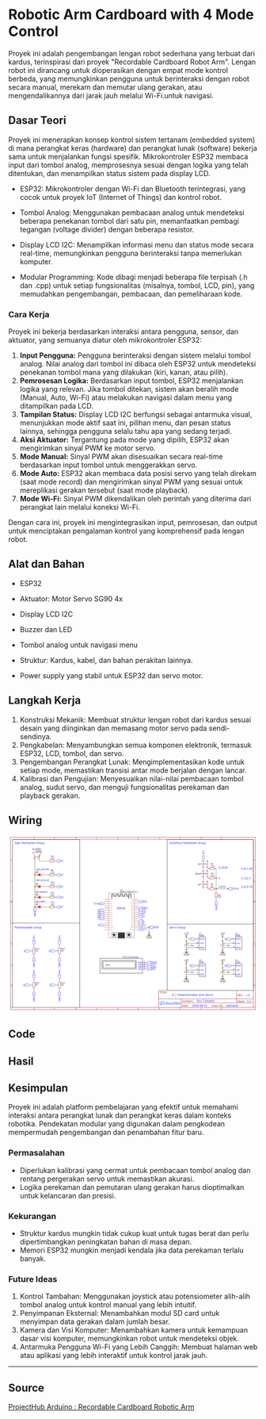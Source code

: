 # Robotic Arm Cardboard with 4 Mode Control

Proyek ini adalah pengembangan lengan robot sederhana yang terbuat dari kardus, terinspirasi dari proyek "Recordable Cardboard Robot Arm". Lengan robot ini dirancang untuk dioperasikan dengan empat mode kontrol berbeda, yang memungkinkan pengguna untuk berinteraksi dengan robot secara manual, merekam dan memutar ulang gerakan, atau mengendalikannya dari jarak jauh melalui Wi-Fi.untuk navigasi.

## Dasar Teori

Proyek ini menerapkan konsep kontrol sistem tertanam (embedded system) di mana perangkat keras (hardware) dan perangkat lunak (software) bekerja sama untuk menjalankan fungsi spesifik. Mikrokontroler ESP32 membaca input dari tombol analog, memprosesnya sesuai dengan logika yang telah ditentukan, dan menampilkan status sistem pada display LCD.

- ESP32: Mikrokontroler dengan Wi-Fi dan Bluetooth terintegrasi, yang cocok untuk proyek IoT (Internet of Things) dan kontrol robot.

- Tombol Analog: Menggunakan pembacaan analog untuk mendeteksi beberapa penekanan tombol dari satu pin, memanfaatkan pembagi tegangan (voltage divider) dengan beberapa resistor.

- Display LCD I2C: Menampilkan informasi menu dan status mode secara real-time, memungkinkan pengguna berinteraksi tanpa memerlukan komputer.

- Modular Programming: Kode dibagi menjadi beberapa file terpisah (.h dan .cpp) untuk setiap fungsionalitas (misalnya, tombol, LCD, pin), yang memudahkan pengembangan, pembacaan, dan pemeliharaan kode.

### Cara Kerja

Proyek ini bekerja berdasarkan interaksi antara pengguna, sensor, dan aktuator, yang semuanya diatur oleh mikrokontroler ESP32:

1. **Input Pengguna:** Pengguna berinteraksi dengan sistem melalui tombol analog. Nilai analog dari tombol ini dibaca oleh ESP32 untuk mendeteksi penekanan tombol mana yang dilakukan (kiri, kanan, atau pilih).
2. **Pemrosesan Logika:** Berdasarkan input tombol, ESP32 menjalankan logika yang relevan. Jika tombol ditekan, sistem akan beralih mode (Manual, Auto, Wi-Fi) atau melakukan navigasi dalam menu yang ditampilkan pada LCD.
3. **Tampilan Status:** Display LCD I2C berfungsi sebagai antarmuka visual, menunjukkan mode aktif saat ini, pilihan menu, dan pesan status lainnya, sehingga pengguna selalu tahu apa yang sedang terjadi.
4. **Aksi Aktuator:** Tergantung pada mode yang dipilih, ESP32 akan mengirimkan sinyal PWM ke motor servo.
5. **Mode Manual:** Sinyal PWM akan disesuaikan secara real-time berdasarkan input tombol untuk menggerakkan servo.
6. **Mode Auto:** ESP32 akan membaca data posisi servo yang telah direkam (saat mode record) dan mengirimkan sinyal PWM yang sesuai untuk mereplikasi gerakan tersebut (saat mode playback).
7. **Mode Wi-Fi:** Sinyal PWM dikendalikan oleh perintah yang diterima dari perangkat lain melalui koneksi Wi-Fi.

Dengan cara ini, proyek ini mengintegrasikan input, pemrosesan, dan output untuk menciptakan pengalaman kontrol yang komprehensif pada lengan robot.

## Alat dan Bahan

- ESP32

- Aktuator: Motor Servo SG90 4x

- Display LCD I2C
- Buzzer dan LED
- Tombol analog untuk navigasi menu
- Struktur: Kardus, kabel, dan bahan perakitan lainnya.
- Power supply yang stabil untuk ESP32 dan servo motor.

## Langkah Kerja

1. Konstruksi Mekanik: Membuat struktur lengan robot dari kardus sesuai desain yang diinginkan dan memasang motor servo pada sendi-sendinya.
2. Pengkabelan: Menyambungkan semua komponen elektronik, termasuk ESP32, LCD, tombol, dan servo.
3. Pengembangan Perangkat Lunak: Mengimplementasikan kode untuk setiap mode, memastikan transisi antar mode berjalan dengan lancar.
4. Kalibrasi dan Pengujian: Menyesuaikan nilai-nilai pembacaan tombol analog, sudut servo, dan menguji fungsionalitas perekaman dan playback gerakan.

## Wiring

![Wiring1](./assets/Schematic_Servo-with-Potentiometer_2025-08-05.png)

## Code

## Hasil

## Kesimpulan

Proyek ini adalah platform pembelajaran yang efektif untuk memahami interaksi antara perangkat lunak dan perangkat keras dalam konteks robotika. Pendekatan modular yang digunakan dalam pengkodean mempermudah pengembangan dan penambahan fitur baru.

### Permasalahan

- Diperlukan kalibrasi yang cermat untuk pembacaan tombol analog dan rentang pergerakan servo untuk memastikan akurasi.
- Logika perekaman dan pemutaran ulang gerakan harus dioptimalkan untuk kelancaran dan presisi.

### Kekurangan

- Struktur kardus mungkin tidak cukup kuat untuk tugas berat dan perlu dipertimbangkan peningkatan bahan di masa depan.
- Memori ESP32 mungkin menjadi kendala jika data perekaman terlalu banyak.

### Future Ideas

1. Kontrol Tambahan: Menggunakan joystick atau potensiometer alih-alih tombol analog untuk kontrol manual yang lebih intuitif.
2. Penyimpanan Eksternal: Menambahkan modul SD card untuk menyimpan data gerakan dalam jumlah besar.
3. Kamera dan Visi Komputer: Menambahkan kamera untuk kemampuan dasar visi komputer, memungkinkan robot untuk mendeteksi objek.
4. Antarmuka Pengguna Wi-Fi yang Lebih Canggih: Membuat halaman web atau aplikasi yang lebih interaktif untuk kontrol jarak jauh.

---

## Source

[ProjectHub Arduino : Recordable Cardboard Robotic Arm](https://projecthub.arduino.cc/ryan6534/recordable-cardboard-robot-arm-4b6783)

